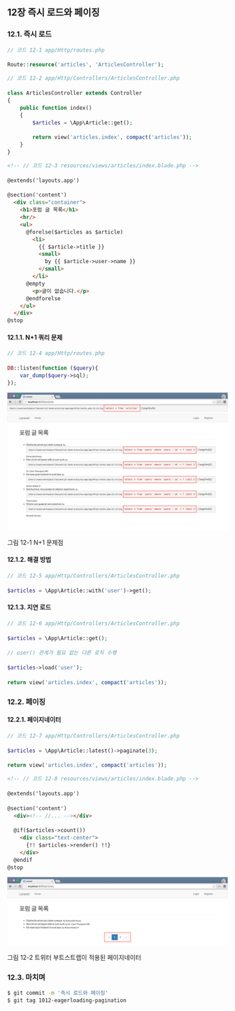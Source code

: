 
## 12장 즉시 로드와 페이징

### 12.1. 즉시 로드

```php
// 코드 12-1 app/Http/routes.php

Route::resource('articles', 'ArticlesController');
```

```php
// 코드 12-2 app/Http/Controllers/ArticlesController.php

class ArticlesController extends Controller
{
    public function index()
    {
        $articles = \App\Article::get();
        
        return view('articles.index', compact('articles'));
    }
}
```

```html
<!-- // 코드 12-3 resources/views/articles/index.blade.php -->

@extends('layouts.app')

@section('content')
  <div class="container">
    <h1>포럼 글 목록</h1>
    <hr/>
    <ul>
      @forelse($articles as $article)
        <li>
          {{ $article->title }}
          <small>
            by {{ $article->user->name }}
          </small>
        </li>
      @empty
        <p>글이 없습니다.</p>
      @endforelse
    </ul>
  </div>
@stop
```

#### 12.1.1. N+1 쿼리 문제

```php
// 코드 12-4 app/Http/routes.php

DB::listen(function ($query){
    var_dump($query->sql);
});
```

![](images/12-1.png)

그림 12-1 N+1 문제점

#### 12.1.2. 해결 방법

```php
// 코드 12-5 app/Http/Controllers/ArticlesController.php

$articles = \App\Article::with('user')->get();
```

#### 12.1.3. 지연 로드

```php
// 코드 12-6 app/Http/Controllers/ArticlesController.php

$articles = \App\Article::get();

// user() 관계가 필요 없는 다른 로직 수행

$articles->load('user');

return view('articles.index', compact('articles'));
```

### 12.2. 페이징

#### 12.2.1. 페이지네이터

```php
// 코드 12-7 app/Http/Controllers/ArticlesController.php

$articles = \App\Article::latest()->paginate(3);

return view('articles.index', compact('articles'));
```

```html
<!-- // 코드 12-8 resources/views/articles/index.blade.php -->

@extends('layouts.app')

@section('content')
  <div><!-- //... --></div>
  
  @if($articles->count())
    <div class="text-center">
      {!! $articles->render() !!}
    </div>
  @endif
@stop
```

![](images/12-2.png)

그림 12-2 트위터 부트스트랩이 적용된 페이지네이터

### 12.3. 마치며

```sh
$ git commit -m '즉시 로드와 페이징'
$ git tag 1012-eagerloading-pagination
```
